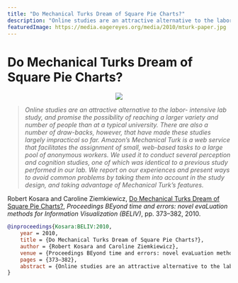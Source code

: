 ```yaml
---
title: "Do Mechanical Turks Dream of Square Pie Charts?"
description: "Online studies are an attractive alternative to the labor- intensive lab study, and promise the possibility of reaching a larger variety and number of people than at a typical university. There are also a number of draw-backs, however, that have made these studies largely impractical so far. Amazon’s Mechanical Turk is a web service that facilitates the assignment of small, web-based tasks to a large pool of anonymous workers. We used it to conduct several perception and cognition studies, one of which was identical to a previous study performed in our lab. We report on our experiences and present ways to avoid common problems by taking them into account in the study design, and taking advantage of Mechanical Turk’s features."
featuredImage: https://media.eagereyes.org/media/2010/mturk-paper.jpg
---
```


# Do Mechanical Turks Dream of Square Pie Charts?

<p align="center"><img src="https://media.eagereyes.org/media/2010/mturk-paper.jpg" /></p>

> _Online studies are an attractive alternative to the labor- intensive lab study, and promise the possibility of reaching a larger variety and number of people than at a typical university. There are also a number of draw-backs, however, that have made these studies largely impractical so far. Amazon’s Mechanical Turk is a web service that facilitates the assignment of small, web-based tasks to a large pool of anonymous workers. We used it to conduct several perception and cognition studies, one of which was identical to a previous study performed in our lab. We report on our experiences and present ways to avoid common problems by taking them into account in the study design, and taking advantage of Mechanical Turk’s features._

Robert Kosara and Caroline Ziemkiewicz, <a href="https://media.eagereyes.org/papers/2010/Kosara-BELIV-2010.pdf" target="_blank">Do Mechanical Turks Dream of Square Pie Charts?</a>, _Proceedings BEyond time and errors: novel evaLuation methods for Information Visualization (BELIV)_, pp. 373–382, 2010.


```bibtex
@inproceedings{Kosara:BELIV:2010,
	year = 2010,
	title = {Do Mechanical Turks Dream of Square Pie Charts?},
	author = {Robert Kosara and Caroline Ziemkiewicz},
	venue = {Proceedings BEyond time and errors: novel evaLuation methods for Information Visualization (BELIV)},
	pages = {373–382},
	abstract = {Online studies are an attractive alternative to the labor- intensive lab study, and promise the possibility of reaching a larger variety and number of people than at a typical university. There are also a number of draw-backs, however, that have made these studies largely impractical so far. Amazon’s Mechanical Turk is a web service that facilitates the assignment of small, web-based tasks to a large pool of anonymous workers. We used it to conduct several perception and cognition studies, one of which was identical to a previous study performed in our lab. We report on our experiences and present ways to avoid common problems by taking them into account in the study design, and taking advantage of Mechanical Turk’s features.},
}
```

